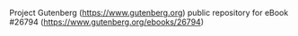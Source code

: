 Project Gutenberg (https://www.gutenberg.org) public repository for eBook #26794 (https://www.gutenberg.org/ebooks/26794)
